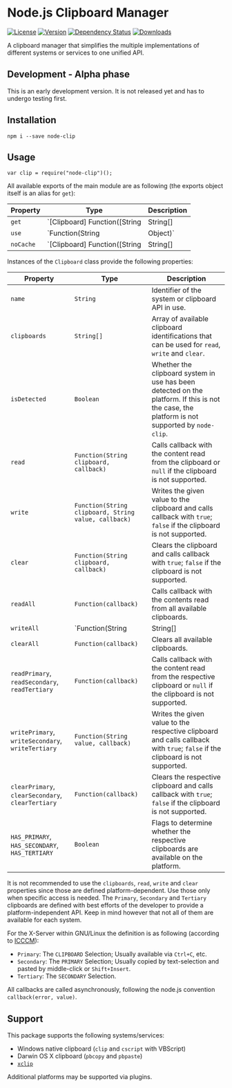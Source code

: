 # Node.js Clipboard Manager

[![License](https://img.shields.io/npm/l/node-clip.svg)](LICENSE)
[![Version](https://img.shields.io/npm/v/node-clip.svg)](https://www.npmjs.com/package/node-clip)
[![Dependency Status](https://david-dm.org/frissdiegurke/node-clip.svg)](https://david-dm.org/frissdiegurke/node-clip)
[![Downloads](https://img.shields.io/npm/dt/node-clip.svg)](https://www.npmjs.com/package/node-clip)

A clipboard manager that simplifies the multiple implementations of different systems or services to one unified API.

## Development - Alpha phase

This is an early development version. It is not released yet and has to undergo testing first.

## Installation

```
npm i --save node-clip
```

## Usage

```
var clip = require("node-clip")();
```

All available exports of the main module are as following (the exports object itself is an alias for `get`):

| Property | Type | Description |
| --- | --- | --- |
| `get` | `[Clipboard] Function([String|String[]|Object filter], [Boolean force])` | Returns an instance of the `Clipboard` class. A specified `filter` may restrict the systems to use (`String|String[]`) or define the clipboard module (`Object`; See [specification](./lib/systems/README.md)). If `force` is `true`, the first matching system gets used. |
| `use` | `Function(String|Object)` | Register a plugin to use in addition to default systems. The plugin must follow the [specification](./lib/systems/README.md). |
| `noCache` | `[Clipboard] Function([String|String[]|Object filter], [Boolean force])` | Similar to `get` but does not use caching. |

Instances of the `Clipboard` class provide the following properties:

| Property | Type | Description |
|---| --- | --- |
| `name` | `String` | Identifier of the system or clipboard API in use. |
| `clipboards` | `String[]` | Array of available clipboard identifications that can be used for `read`, `write` and `clear`. |
| `isDetected` | `Boolean` | Whether the clipboard system in use has been detected on the platform. If this is not the case, the platform is not supported by `node-clip`. |
| `read` | `Function(String clipboard, callback)` | Calls callback with the content read from the clipboard or `null` if the clipboard is not supported. |
| `write` | `Function(String clipboard, String value, callback)` | Writes the given value to the clipboard and calls callback with `true`; `false` if the clipboard is not supported. |
| `clear` | `Function(String clipboard, callback)` | Clears the clipboard and calls callback with `true`; `false` if the clipboard is not supported. |
| `readAll` | `Function(callback)` | Calls callback with the contents read from all available clipboards. |
| `writeAll` | `Function(String|String[]|Object value, callback)` | Writes the given value(s) to the respective clipboards. |
| `clearAll` | `Function(callback)` | Clears all available clipboards. |
| `readPrimary`, `readSecondary`, `readTertiary` | `Function(callback)` | Calls callback with the content read from the respective clipboard or `null` if the clipboard is not supported. |
| `writePrimary`, `writeSecondary`, `writeTertiary` | `Function(String value, callback)` | Writes the given value to the respective clipboard and calls callback with `true`; `false` if the clipboard is not supported. |
| `clearPrimary`, `clearSecondary`, `clearTertiary` | `Function(callback)` | Clears the respective clipboard and calls callback with `true`; `false` if the clipboard is not supported. |
| `HAS_PRIMARY`, `HAS_SECONDARY`, `HAS_TERTIARY` | `Boolean` | Flags to determine whether the respective clipboards are available on the platform. |

It is not recommended to use the `clipboards`, `read`, `write` and `clear` properties since those are defined platform-dependent. Use those only when specific access is needed.
The `Primary`, `Secondary` and `Tertiary` clipboards are defined with best efforts of the developer to provide a platform-independent API. Keep in mind however that not all of them are available for each system.

For the X-Server within GNU/Linux the definition is as following (according to [ICCCM](https://tronche.com/gui/x/icccm/sec-2.html#s-2.6.1)):

 * `Primary`: The `CLIPBOARD` Selection; Usually available via `Ctrl+C`, etc.
 * `Secondary`: The `PRIMARY` Selection; Usually copied by text-selection and pasted by middle-click or `Shift+Insert`.
 * `Tertiary`: The `SECONDARY` Selection.

All callbacks are called asynchronously, following the node.js convention `callback(error, value)`.

## Support

This package supports the following systems/services:

 * Windows native clipboard (`clip` and `cscript` with VBScript)
 * Darwin OS X clipboard (`pbcopy` and `pbpaste`)
 * [`xclip`](http://linux.die.net/man/1/xclip)

Additional platforms may be supported via plugins.
